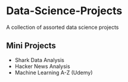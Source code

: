 # Data-Science-Projects
A collection of assorted data science projects
## Mini Projects
<ul>
<li>Shark Data Analysis
<li>Hacker News Analysis
<li>Machine Learning A-Z (Udemy)
</ul>
